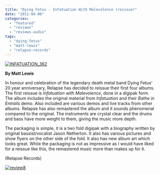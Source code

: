 ```yaml
---
title: "Dying Fetus - Infatuation With Malevolence (reissue)"
date: "2011-04-06"
categories: 
  - "featured"
  - "reviews"
  - "reviews-audio"
tags: 
  - "dying-fetus"
  - "matt-lewis"
  - "relapse-records"
---
```


[![](http://www.hellbound.ca/wp-content/uploads/2011/04/INFATUATION_362.jpg "INFATUATION_362")](http://www.hellbound.ca/wp-content/uploads/2011/04/INFATUATION_362.jpg)

**By Matt Lewis**

In honour and celebration of the legendary death metal band Dying Fetus' 20 year anniversary, Relapse has decided to reissue their first four albums. The first reissue is _Infatuation with Malevolence_, done in a digipak form. The album includes the original material from _Infatuation_ and their _Bathe in Entrails_ demo. Also included are various demos and live tracks from other albums. Relapse has also remastered the album and it sounds phenomenal compared to the original. The instruments are crystal clear and the drums and bass have more weight to them, giving the music more depth.

The packaging is simple, it is a two fold digipak with a biography written by original bassist/vocalist Jason Netherton. It also has various pictures and show flyers on the other side of the fold. It also has new album art which looks great. While the packaging is not as impressive as I would have liked for a reissue like this, the remastered music more than makes up for it.

(Relapse Records)

[![](http://www.hellbound.ca/wp-content/uploads/2009/07/review8.png "review8")](http://www.hellbound.ca/wp-content/uploads/2009/07/review8.png)
